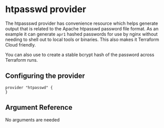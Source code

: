 # htpasswd provider

The htpassswd provider has convenience resource which helps generate output that is related to the Apache htpasswd 
password file format. As an example it can generate `apr1` hashed passwords for use by nginx without needing to shell
out to local tools or binaries. This also makes it Terraform Cloud friendly.

You can also use to create a stable bcrypt hash of the password across Terraform runs.

## Configuring the provider

```hcl
provider "htpasswd" {
}
```

## Argument Reference

No arguments are needed

